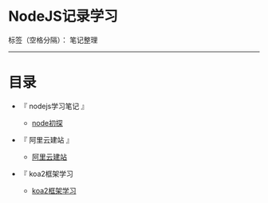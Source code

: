 ﻿# NodeJS记录学习

标签（空格分隔）： 笔记整理

---

# 目录
- 『 nodejs学习笔记 』
  - [node初探](https://github.com/helloforrestworld/NodeJsMarkdown/blob/master/node%E5%88%9D%E6%8E%A2/README.md)

- 『 阿里云建站 』
  - [阿里云建站](https://github.com/helloforrestworld/NodeJsMarkdown/blob/master/阿里云建站/README.md)

- 『 koa2框架学习 
  - [koa2框架学习](https://github.com/helloforrestworld/NodeJsMarkdown/blob/master/koa2/README.md)